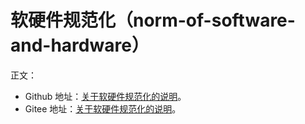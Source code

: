 # 软硬件规范化（norm-of-software-and-hardware）

正文：

- Github 地址：[关于软硬件规范化的说明](https://github.com/Staok/norm-of-software-and-hardware/blob/main/%E5%85%B3%E4%BA%8E%E8%BD%AF%E7%A1%AC%E4%BB%B6%E8%A7%84%E8%8C%83%E5%8C%96%E7%9A%84%E8%AF%B4%E6%98%8E.md)。
-   Gitee  地址：[关于软硬件规范化的说明](https://gitee.com/staok/norm-of-software-and-hardware/blob/main/关于软硬件规范化的说明.md)。